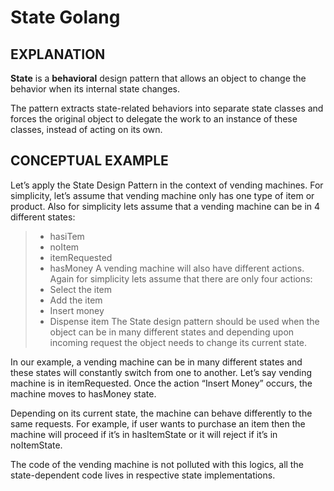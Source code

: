 # State Golang

## EXPLANATION
**State** is a **behavioral** design pattern that allows an object to change the behavior when its internal state changes.

The pattern extracts state-related behaviors into separate state classes and forces the original object to delegate the work to an instance of these classes, instead of acting on its own.


## CONCEPTUAL EXAMPLE
Let’s apply the State Design Pattern in the context of vending machines. For simplicity, let’s assume that vending machine only has one type of item or product. Also for simplicity lets assume that a vending machine can be in 4 different states:
>* hasiTem
>* noItem
>* itemRequested
>* hasMoney
A vending machine will also have different actions. Again for simplicity lets assume that there are only four actions:
>* Select the item
>* Add the item
>* Insert money
>* Dispense item
The State design pattern should be used when the object can be in many different states and depending upon incoming request the object needs to change its current state.

In our example, a vending machine can be in many different states and these states will constantly switch from one to another. Let’s say vending machine is in itemRequested. Once the action “Insert Money” occurs, the machine moves to hasMoney state.

Depending on its current state, the machine can behave differently to the same requests. For example, if user wants to purchase an item then the machine will proceed if it’s in hasItemState or it will reject if it’s in noItemState.

The code of the vending machine is not polluted with this logics, all the state-dependent code lives in respective state implementations.
